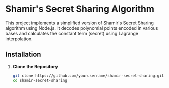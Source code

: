# Shamir's Secret Sharing Algorithm

This project implements a simplified version of Shamir's Secret Sharing algorithm using Node.js. It decodes polynomial points encoded in various bases and calculates the constant term (secret) using Lagrange interpolation.

## Installation

1. **Clone the Repository**

   ```bash
   git clone https://github.com/yourusername/shamir-secret-sharing.git
   cd shamir-secret-sharing

